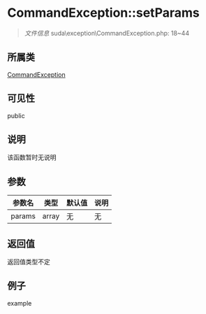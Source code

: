 # CommandException::setParams

> *文件信息* suda\exception\CommandException.php: 18~44
## 所属类 

[CommandException](../CommandException.md)

## 可见性

  public  
## 说明

该函数暂时无说明

## 参数

 
| 参数名 | 类型 | 默认值 | 说明 |
|--------|-----|-------|-------|
 | params |  array | 无 | 无 |
## 返回值
返回值类型不定
## 例子

example